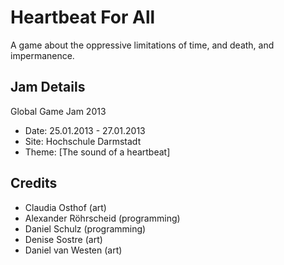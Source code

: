 # Heartbeat For All
A game about the oppressive limitations of time, and death, and impermanence.

## Jam Details
Global Game Jam 2013
- Date: 25.01.2013 - 27.01.2013 
- Site: Hochschule Darmstadt 
- Theme: \[The sound of a heartbeat\] 

## Credits
- Claudia Osthof (art)
- Alexander Röhrscheid (programming)
- Daniel Schulz (programming)
- Denise Sostre (art)
- Daniel van Westen (art)
